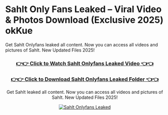 # Sahlt Only Fans Leaked – Viral Video & Photos Download (Exclusive 2025) okKue

Get Sahlt Onlyfans leaked all content. Now you can access all videos and pictures of Sahlt. New Updated Files 2025!  
<div align="center">
  
### [👉👉 Click to Watch Sahlt Onlyfans Leaked Video 👈👈](https://links2leaks.com/sahlt)  
### [👉👉 Click to Download Sahlt Onlyfans Leaked Folder 👈👈](https://links2leaks.com/sahlt)  

Get Sahlt leaked all content. Now you can access all videos and pictures of Sahlt. New Updated Files 2025!  

[![Sahlt Onlyfans Leaked](https://i.ibb.co/93hzkbrt/l2l.gif)](https://links2leaks.com/sahlt)  

</div>
